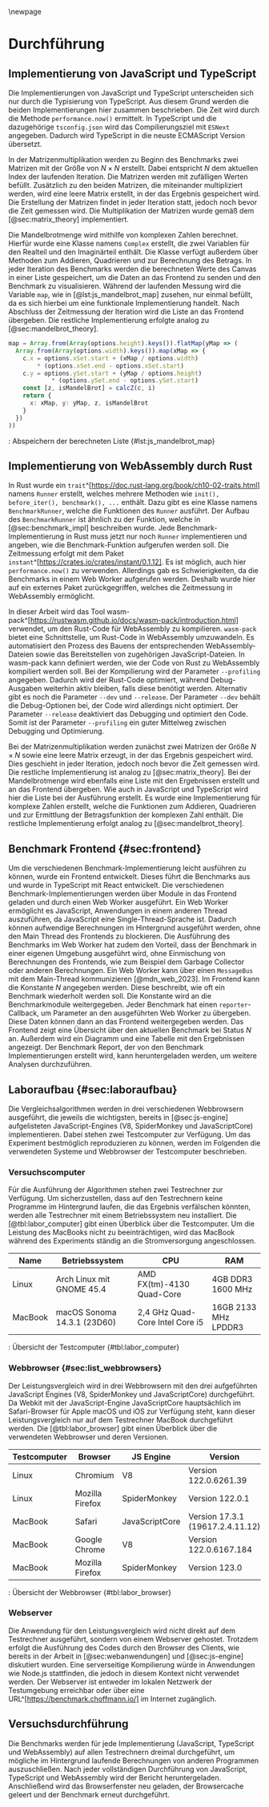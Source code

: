 \newpage

# Durchführung

## Implementierung von JavaScript und TypeScript
Die Implementierungen von JavaScript und TypeScript unterscheiden sich nur durch die Typisierung von TypeScript. Aus diesem Grund werden die beiden Implementierungen hier zusammen beschrieben. Die Zeit wird durch die Methode `performance.now()` ermittelt. In TypeScript und die dazugehörige `tsconfig.json` wird das Compilierungsziel mit `ESNext` angegeben. Dadurch wird TypeScript in die neuste ECMAScript Version übersetzt.

In der Matrizenmultiplikation werden zu Beginn des Benchmarks zwei Matrizen mit der Größe von $N \times N$ erstellt. Dabei entspricht $N$ dem aktuellen Index der laufenden Iteration. Die Matrizen werden mit zufälligen Werten befüllt. Zusätzlich zu den beiden Matrizen, die miteinander multipliziert werden, wird eine leere Matrix erstellt, in der das Ergebnis gespeichert wird. Die Erstellung der Matrizen findet in jeder Iteration statt, jedoch noch bevor die Zeit gemessen wird. Die Multiplikation der Matrizen wurde gemäß dem [@sec:matrix_theory] implementiert. 

Die Mandelbrotmenge wird mithilfe von komplexen Zahlen berechnet. Hierfür wurde eine Klasse namens `Complex` erstellt, die zwei Variablen für den Realteil und den Imaginärteil enthält. Die Klasse verfügt außerdem über Methoden zum Addieren, Quadrieren und zur Berechnung des Betrags. In jeder Iteration des Benchmarks werden die berechneten Werte des Canvas in einer Liste gespeichert, um die Daten an das Frontend zu senden und den Benchmark zu visualisieren. Während der laufenden Messung wird die Variable `map`, wie in [@lst:js_mandelbrot_map] zusehen, nur einmal befüllt, da es sich hierbei um eine funktionale Implementierung handelt. Nach Abschluss der Zeitmessung der Iteration wird die Liste an das Frontend übergeben. Die restliche Implementierung erfolgte analog zu [@sec:mandelbrot_theory].

```js
map = Array.from(Array(options.height).keys()).flatMap(yMap => (
  Array.from(Array(options.width).keys()).map(xMap => {
    c.x = options.xSet.start + (xMap / options.width)
        * (options.xSet.end - options.xSet.start)
    c.y = options.ySet.start + (yMap / options.height)
            * (options.ySet.end - options.ySet.start)
    const [z, isMandelBrot] = calcZ(c, i)
    return {
      x: xMap, y: yMap, z, isMandelBrot
    }
  })
))
```
: Abspeichern der berechneten Liste {#lst:js_mandelbrot_map}

## Implementierung von WebAssembly durch Rust
In Rust wurde ein `trait`^[https://doc.rust-lang.org/book/ch10-02-traits.html] namens `Runner` erstellt, welches mehrere Methoden wie `init(), before_iter(), benchmark(), ...` enthält. Dazu gibt es eine Klasse namens `BenchmarkRunner`, welche die Funktionen des `Runner` ausführt. Der Aufbau des `BenchmarkRunner` ist ähnlich zu der Funktion, welche in [@sec:benchmark_impl] beschreiben wurde. Jede Benchmark-Implementierung in Rust muss jetzt nur noch `Runner` implementieren und angeben, wie die Benchmark-Funktion aufgerufen werden soll. Die Zeitmessung erfolgt mit dem Paket `instant`^[https://crates.io/crates/instant/0.1.12]. Es ist möglich, auch hier `performance.now()` zu verwenden. Allerdings gab es Schwierigkeiten, da die Benchmarks in einem Web Worker aufgerufen werden. Deshalb wurde hier auf ein externes Paket zurückgegriffen, welches die Zeitmessung in WebAssembly ermöglicht.

In dieser Arbeit wird das Tool wasm-pack^[https://rustwasm.github.io/docs/wasm-pack/introduction.html] verwendet, um den Rust-Code für WebAssembly zu kompilieren. `wasm-pack` bietet eine Schnittstelle, um Rust-Code in WebAssembly umzuwandeln. Es automatisiert den Prozess des Bauens der entsprechenden WebAssembly-Dateien sowie das Bereitstellen von zugehörigen JavaScript-Dateien. In wasm-pack kann definiert werden, wie der Code von Rust zu WebAssembly kompiliert werden soll. Bei der Kompilierung wird der Parameter `--profiling` angegeben. Dadurch wird der Rust-Code optimiert, während Debug-Ausgaben weiterhin aktiv bleiben, falls diese benötigt werden.   Alternativ gibt es noch die Parameter `--dev` und `--release`. Der Parameter `--dev` behält die Debug-Optionen bei, der Code wird allerdings nicht optimiert. Der Parameter `--release` deaktiviert das Debugging und optimiert den Code. Somit ist der Parameter `--profiling` ein guter Mittelweg zwischen Debugging und Optimierung. 

Bei der Matrizenmultiplikation werden zunächst zwei Matrizen der Größe $N \times N$ sowie eine leere Matrix erzeugt, in der das Ergebnis gespeichert wird. Dies geschieht in jeder Iteration, jedoch noch bevor die Zeit gemessen wird. Die restliche Implementierung ist analog zu [@sec:matrix_theory]. Bei der Mandelbrotmenge wird ebenfalls eine Liste mit den Ergebnissen erstellt und an das Frontend übergeben. Wie auch in JavaScript und TypeScript wird hier die Liste bei der Ausführung erstellt. Es wurde eine Implementierung für komplexe Zahlen erstellt, welche die Funktionen zum Addieren, Quadrieren und zur Ermittlung der Betragsfunktion der komplexen Zahl enthält. Die restliche Implementierung erfolgt analog zu [@sec:mandelbrot_theory].

## Benchmark Frontend {#sec:frontend}
Um die verschiedenen Benchmark-Implementierung leicht ausführen zu können, wurde ein Frontend entwickelt. Dieses führt die Benchmarks aus und wurde in TypeScript mit React entwickelt. Die verschiedenen Benchmark-Implementierungen werden über Module in das Frontend geladen und durch einen Web Worker ausgeführt. Ein Web Worker ermöglicht es JavaScript, Anwendungen in einem anderen Thread auszuführen, da JavaScript eine Single-Thread-Sprache ist. Dadurch können aufwendige Berechnungen im Hintergrund ausgeführt werden, ohne den Main Thread des Frontends zu blockieren. Die Ausführung des Benchmarks im Web Worker hat zudem den Vorteil, dass der Benchmark in einer eigenen Umgebung ausgeführt wird, ohne Einmischung von Berechnungen des Frontends, wie zum Beispiel dem Garbage Collector oder anderen Berechnungen. Ein Web Worker kann über einen `MessageBus` mit dem Main-Thread kommunizieren [@mdn_web_2023]. Im Frontend kann die Konstante $N$ angegeben werden. Diese beschreibt, wie oft ein Benchmark wiederholt werden soll. Die Konstante wird an die Benchmarkmodule weitergegeben. Jeder Benchmark hat einen `reporter`-Callback, um Parameter an den ausgeführten Web Worker zu übergeben. Diese Daten können dann an das Frontend weitergegeben werden. Das Frontend zeigt eine Übersicht über den aktuellen Benchmark bei Status $N$ an. Außerdem wird ein Diagramm und eine Tabelle mit den Ergebnissen angezeigt. Der Benchmark Report, der von den Benchmark Implementierungen erstellt wird, kann heruntergeladen werden, um weitere Analysen durchzuführen.

## Laboraufbau {#sec:laboraufbau}
Die Vergleichsalgorithmen werden in drei verschiedenen Webbrowsern ausgeführt, die jeweils die wichtigsten, bereits in [@sec:js-engine] aufgelisteten JavaScript-Engines (V8, SpiderMonkey und JavaScriptCore) implementieren. Dabei stehen zwei Testcomputer zur Verfügung. Um das Experiment bestmöglich reproduzieren zu können, werden im Folgenden die verwendeten Systeme und Webbrowser der Testcomputer beschrieben. 

### Versuchscomputer
Für die Ausführung der Algorithmen stehen zwei Testrechner zur Verfügung. Um sicherzustellen, dass auf den Testrechnern keine Programme im Hintergrund laufen,
die das Ergebnis verfälschen könnten, werden alle Testrechner mit einem Betriebssystem neu installiert.
Die [@tbl:labor_computer] gibt einen Überblick über die Testcomputer. Um die Leistung des MacBooks nicht zu beeinträchtigen, wird das MacBook
während des Experiments ständig an die Stromversorgung angeschlossen.

| Name    | Betriebssystem | CPU | RAM |
| ------- | ------------------ | ---------------- | -------------------- |
| Linux   | Arch Linux mit GNOME 45.4   | AMD FX(tm)-4130 Quad-Core       | 4GB DDR3 1600 MHz    |
| MacBook | macOS Sonoma 14.3.1 (23D60) | 2,4 GHz Quad-Core Intel Core i5 | 16GB 2133 MHz LPDDR3 |

: Übersicht der Testcomputer {#tbl:labor_computer}

### Webbrowser {#sec:list_webbrowsers}
Der Leistungsvergleich wird in drei Webbrowsern mit den drei aufgeführten JavaScript Engines (V8, SpiderMonkey und JavaScriptCore) durchgeführt. Da Webkit mit 
der JavaScript-Engine JavaScriptCore hauptsächlich im Safari-Browser für Apple macOS und iOS zur Verfügung steht, kann dieser Leistungsvergleich nur auf dem
Testrechner MacBook durchgeführt werden. Die [@tbl:labor_browser] gibt einen Überblick über die verwendeten Webbrowser und deren Versionen.

| Testcomputer | Browser    | JS Engine | Version |
| ------------ | --------------- | -------------- | -------------------------------- |
| Linux   | Chromium        | V8             | Version 122.0.6261.39            |
| Linux   | Mozilla Firefox | SpiderMonkey   | Version 122.0.1                  |
| MacBook | Safari          | JavaScriptCore | Version 17.3.1 (19617.2.4.11.12) |
| MacBook | Google Chrome   | V8             | Version 122.0.6167.184           |
| MacBook | Mozilla Firefox | SpiderMonkey   | Version 123.0                    |
: Übersicht der Webbrowser {#tbl:labor_browser}

### Webserver
Die Anwendung für den Leistungsvergleich wird nicht direkt auf dem Testrechner ausgeführt, sondern von einem Webserver gehostet. Trotzdem erfolgt die Ausführung des Codes durch den Browser des Clients, wie bereits in der Arbeit in [@sec:webanwendungen] und [@sec:js-engine] diskutiert wurden. Eine serverseitige Kompilierung würde in Anwendungen wie Node.js stattfinden, die jedoch in diesem Kontext nicht verwendet werden. Der Webserver ist entweder im lokalen Netzwerk der Testumgebung erreichbar oder über eine URL^[https://benchmark.choffmann.io/] im Internet zugänglich.

## Versuchsdurchführung
Die Benchmarks werden für jede Implementierung (JavaScript, TypeScript und WebAssembly) auf allen Testrechnern dreimal durchgeführt, um mögliche im Hintergrund laufende Berechnungen von anderen Programmen auszuschließen. Nach jeder vollständigen Durchführung von JavaScript, TypeScript und WebAssembly wird der Bericht heruntergeladen. Anschließend wird das Browserfenster neu geladen, der Browsercache geleert und der Benchmark erneut durchgeführt. 

